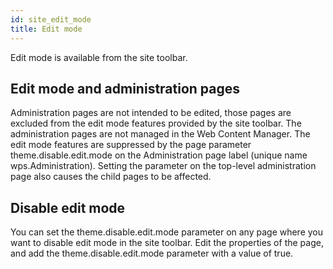 ```yaml
---
id: site_edit_mode
title: Edit mode
---
```


Edit mode is available from the site toolbar.

## Edit mode and administration pages

Administration pages are not intended to be edited, those pages are excluded from the edit mode features provided by the site toolbar. The administration pages are not managed in the Web Content Manager. The edit mode features are suppressed by the page parameter theme.disable.edit.mode on the Administration page label \(unique name wps.Administration\). Setting the parameter on the top-level administration page also causes the child pages to be affected.

## Disable edit mode

You can set the theme.disable.edit.mode parameter on any page where you want to disable edit mode in the site toolbar. Edit the properties of the page, and add the theme.disable.edit.mode parameter with a value of true.

